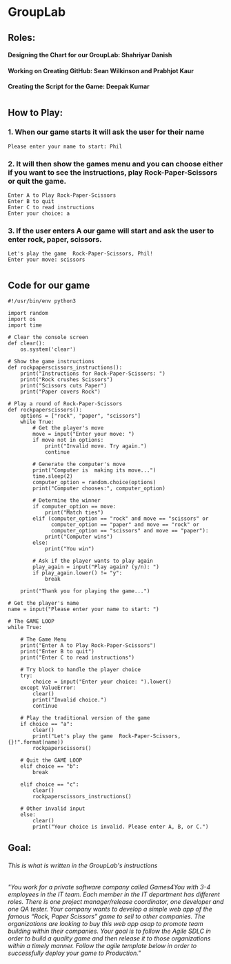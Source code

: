 # GroupLab

## Roles:
#### Designing the Chart for our GroupLab: Shahriyar Danish

#### Working on Creating GitHub: Sean Wilkinson and Prabhjot Kaur

#### Creating the Script for the Game: Deepak Kumar
#
## How to Play:

### 1. When our game starts it will ask the user for their name

```
Please enter your name to start: Phil
```
### 2. It will then show the games menu and you can choose either if you want to see the instructions, play Rock-Paper-Scissors or quit the game.

```
Enter A to Play Rock-Paper-Scissors
Enter B to quit
Enter C to read instructions
Enter your choice: a
```

### 3. If the user enters A our game will start and ask the user to enter rock, paper, scissors.

```
Let's play the game  Rock-Paper-Scissors, Phil!
Enter your move: scissors
```

#

## Code for our game


```
#!/usr/bin/env python3

import random
import os
import time

# Clear the console screen
def clear():
    os.system('clear')

# Show the game instructions
def rockpaperscissors_instructions():
    print("Instructions for Rock-Paper-Scissors: ")
    print("Rock crushes Scissors")
    print("Scissors cuts Paper")
    print("Paper covers Rock")

# Play a round of Rock-Paper-Scissors
def rockpaperscissors():
    options = ["rock", "paper", "scissors"]
    while True:
        # Get the player's move
        move = input("Enter your move: ")
        if move not in options:
            print("Invalid move. Try again.")
            continue

        # Generate the computer's move
        print("Computer is  making its move...")
        time.sleep(2)
        computer_option = random.choice(options)
        print("Computer chooses:", computer_option)

        # Determine the winner
        if computer_option == move:
            print("Match ties")
        elif (computer_option == "rock" and move == "scissors" or
              computer_option == "paper" and move == "rock" or
              computer_option == "scissors" and move == "paper"):
            print("Computer wins")
        else:
            print("You win")

        # Ask if the player wants to play again
        play_again = input("Play again? (y/n): ")
        if play_again.lower() != "y":
            break

    print("Thank you for playing the game...")

# Get the player's name
name = input("Please enter your name to start: ")

# The GAME LOOP
while True:

    # The Game Menu
    print("Enter A to Play Rock-Paper-Scissors")
    print("Enter B to quit")
    print("Enter C to read instructions")

    # Try block to handle the player choice 
    try:
        choice = input("Enter your choice: ").lower()
    except ValueError:
        clear()
        print("Invalid choice.")
        continue

    # Play the traditional version of the game
    if choice == "a":
        clear()
        print("Let's play the game  Rock-Paper-Scissors, {}!".format(name))
        rockpaperscissors()

    # Quit the GAME LOOP 	
    elif choice == "b":
        break

    elif choice == "c":
        clear()
        rockpaperscissors_instructions()

    # Other invalid input
    else:
        clear()
        print("Your choice is invalid. Please enter A, B, or C.")

```




## Goal:

###### This is what is written in the GroupLab's instructions

###### "You work for a private software company called Games4You with 3-4 employees in the IT team. Each member in the IT department has different roles. There is one project manager/release coordinator, one developer and one QA tester. Your company wants to develop a simple web app of the famous “Rock, Paper Scissors” game to sell to other companies. The organizations are looking to buy this web app asap to promote team building within their companies. Your goal is to follow the Agile SDLC in order to build a quality game and then release it to those organizations within a timely manner. Follow the agile template below in order to successfully deploy your game to Production."

